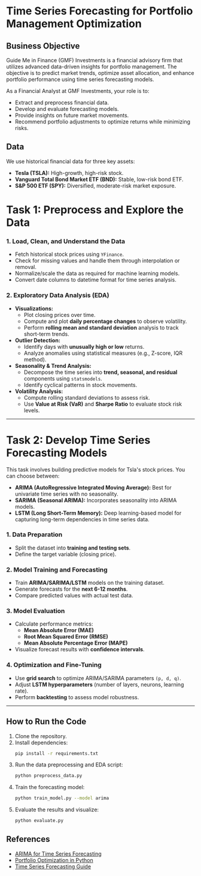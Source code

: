 # Time Series Forecasting for Portfolio Management Optimization

## Business Objective

Guide Me in Finance (GMF) Investments is a financial advisory firm that utilizes advanced data-driven insights for portfolio management. The objective is to predict market trends, optimize asset allocation, and enhance portfolio performance using time series forecasting models.

As a Financial Analyst at GMF Investments, your role is to:
- Extract and preprocess financial data.
- Develop and evaluate forecasting models.
- Provide insights on future market movements.
- Recommend portfolio adjustments to optimize returns while minimizing risks.

## Data

We use historical financial data for three key assets:
- **Tesla (TSLA):** High-growth, high-risk stock.
- **Vanguard Total Bond Market ETF (BND):** Stable, low-risk bond ETF.
- **S&P 500 ETF (SPY):** Diversified, moderate-risk market exposure.


# Task 1: Preprocess and Explore the Data

### 1. Load, Clean, and Understand the Data
- Fetch historical stock prices using `YFinance`.
- Check for missing values and handle them through interpolation or removal.
- Normalize/scale the data as required for machine learning models.
- Convert date columns to datetime format for time series analysis.

### 2. Exploratory Data Analysis (EDA)
- **Visualizations:**
  - Plot closing prices over time.
  - Compute and plot **daily percentage changes** to observe volatility.
  - Perform **rolling mean and standard deviation** analysis to track short-term trends.
- **Outlier Detection:**
  - Identify days with **unusually high or low** returns.
  - Analyze anomalies using statistical measures (e.g., Z-score, IQR method).
- **Seasonality & Trend Analysis:**
  - Decompose the time series into **trend, seasonal, and residual** components using `statsmodels`.
  - Identify cyclical patterns in stock movements.
- **Volatility Analysis:**
  - Compute rolling standard deviations to assess risk.
  - Use **Value at Risk (VaR)** and **Sharpe Ratio** to evaluate stock risk levels.

---

# Task 2: Develop Time Series Forecasting Models

This task involves building predictive models for Tsla's stock prices. You can choose between:

- **ARIMA (AutoRegressive Integrated Moving Average):** Best for univariate time series with no seasonality.
- **SARIMA (Seasonal ARIMA):** Incorporates seasonality into ARIMA models.
- **LSTM (Long Short-Term Memory):** Deep learning-based model for capturing long-term dependencies in time series data.

### 1. Data Preparation
- Split the dataset into **training and testing sets**.
- Define the target variable (closing price).

### 2. Model Training and Forecasting
- Train **ARIMA/SARIMA/LSTM** models on the training dataset.
- Generate forecasts for the **next 6-12 months**.
- Compare predicted values with actual test data.

### 3. Model Evaluation
- Calculate performance metrics:
  - **Mean Absolute Error (MAE)**
  - **Root Mean Squared Error (RMSE)**
  - **Mean Absolute Percentage Error (MAPE)**
- Visualize forecast results with **confidence intervals**.

### 4. Optimization and Fine-Tuning
- Use **grid search** to optimize ARIMA/SARIMA parameters `(p, d, q)`.
- Adjust **LSTM hyperparameters** (number of layers, neurons, learning rate).
- Perform **backtesting** to assess model robustness.

---

## How to Run the Code
1. Clone the repository.
2. Install dependencies:
   ```bash
   pip install -r requirements.txt
   ```
3. Run the data preprocessing and EDA script:
   ```bash
   python preprocess_data.py
   ```
4. Train the forecasting model:
   ```bash
   python train_model.py --model arima
   ```
5. Evaluate the results and visualize:
   ```bash
   python evaluate.py
   ```

## References
- [ARIMA for Time Series Forecasting](https://machinelearningmastery.com/arima-for-time-series-forecasting-with-python/)
- [Portfolio Optimization in Python](https://www.machinelearningplus.com/machine-learning/portfolio-optimization-python-example/)
- [Time Series Forecasting Guide](https://www.geeksforgeeks.org/time-series-analysis-and-forecasting/)
